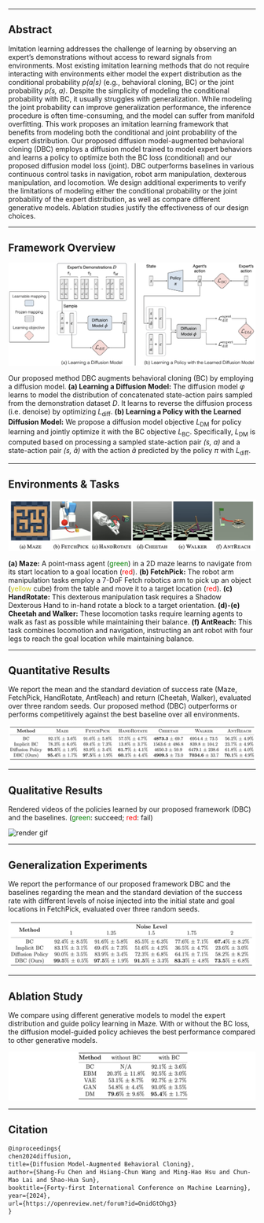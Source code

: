 
---

## Abstract

Imitation learning addresses the challenge of learning by observing an expert’s demonstrations without access to reward signals from environments. Most existing imitation learning methods that do not require interacting with environments either model the expert distribution as the conditional probability <i>p(a|s)</i> (e.g., behavioral cloning, BC) or the joint probability <i>p(s, a)</i>. Despite the simplicity of modeling the conditional probability with BC, it usually struggles with generalization. While modeling the joint probability can improve generalization performance, the inference procedure is often time-consuming, and the model can suffer from manifold overfitting. This work proposes an imitation learning framework that benefits from modeling both the conditional and joint probability of the expert distribution. Our proposed diffusion model-augmented behavioral cloning (DBC) employs a diffusion model trained to model expert behaviors and learns a policy to optimize both the BC loss (conditional) and our proposed diffusion model loss (joint). DBC outperforms baselines in various continuous control tasks in navigation, robot arm manipulation, dexterous manipulation, and locomotion. We design additional experiments to verify the limitations of modeling either the conditional probability or the joint probability of the expert distribution, as well as compare different generative models. Ablation studies justify the effectiveness of our design choices.

----

## Framework Overview 

![](./img/method.jpg "Illustration of our model")

Our proposed method DBC augments behavioral cloning (BC) by employing a diffusion model.
**(a) Learning a Diffusion Model:** The diffusion model <i>φ</i> learns to model the distribution of concatenated state-action pairs sampled from the demonstration dataset <i>D</i>. It learns to reverse the diffusion process (i.e. denoise) by optimizing <i>L</i><sub>diff</sub>.
**(b) Learning a Policy with the Learned Diffusion Model:** We propose a diffusion model objective <i>L</i><sub>DM</sub> for policy learning and jointly optimize it with the BC objective <i>L</i><sub>BC</sub>. Specifically, <i>L</i><sub>DM</sub> is computed based on processing a sampled state-action pair <i>(s, a)</i> and a state-action pair <i>(s, a&#770;)</i> with the action <i>a&#770;</i> predicted by the policy <i>π</i> with <i>L</i><sub>diff</sub>.

----

## Environments & Tasks

![](./img/env.png "Environments and Tasks")

**(a) Maze:** A point-mass agent (<span style="color:green">green</span>) in a 2D maze learns to navigate from its start location to a goal location (<span style="color:red">red</span>).
**(b) FetchPick:** The robot arm manipulation tasks employ a 7-DoF Fetch robotics arm to pick up an object (<span style="color:#c2c20c">yellow</span> cube) from the table and move it to a target location (<span style="color:red">red</span>).
**(c) HandRotate:** This dexterous manipulation task requires a Shadow Dexterous Hand to in-hand rotate a block to a target orientation. 
**(d)-(e) Cheetah and Walker:** These locomotion tasks require learning agents to walk as fast as possible while maintaining their balance.
**(f) AntReach:** This task combines locomotion and navigation, instructing an ant robot with four legs to reach the goal location while maintaining balance.

----

## Quantitative Results

We report the mean and the standard deviation of success rate (Maze, FetchPick, HandRotate, AntReach) and return (Cheetah, Walker), evaluated over three random seeds. Our proposed method (DBC) outperforms or performs competitively against the best baseline over all environments.

![](./img/quantitative_results.png "Comparisons to other baselines")


----


## Qualitative Results

Rendered videos of the policies learned by our proposed framework (DBC) and the baselines. (<span style="color:green">green</span>: succeed; <span style="color:red">red</span>: fail)

![](./img/qualitative_results.gif "render gif")

----

## Generalization Experiments

We report the performance of our proposed framework DBC and the baselines regarding the mean and the standard deviation of the success rate with different levels of noise injected into the initial state and goal locations in FetchPick, evaluated over three random seeds.

![FetchPick generalization experimental result](./img/pick.png "FetchPick generalization experimental result")


----

## Ablation Study

We compare using different generative models to model the expert distribution and guide policy learning in Maze. With or without the BC loss, the diffusion model-guided policy achieves the best performance compared to other generative models.


![Comparing Generative Models in Maze](./img/ablation.png "Comparing Generative Models in Maze")


----

## Citation
```
@inproceedings{
chen2024diffusion,
title={Diffusion Model-Augmented Behavioral Cloning},
author={Shang-Fu Chen and Hsiang-Chun Wang and Ming-Hao Hsu and Chun-Mao Lai and Shao-Hua Sun},
booktitle={Forty-first International Conference on Machine Learning},
year={2024},
url={https://openreview.net/forum?id=OnidGtOhg3}
}
```
<br>
